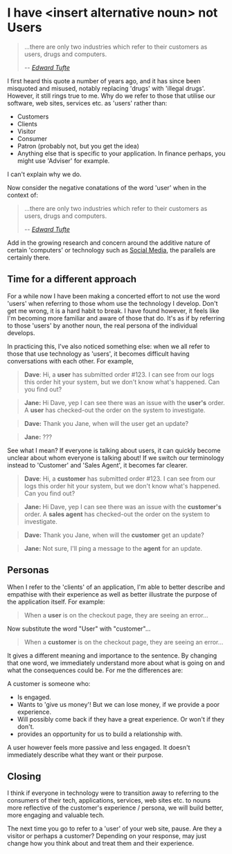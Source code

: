 # I have \<insert alternative noun\> not Users

> ...there are only two industries which refer to their customers as users, drugs and computers.
>
> -- <cite>[Edward Tufte](https://www.edwardtufte.com/tufte/complit_9497)</cite>

I first heard this quote a number of years ago, and it has since been misquoted and misused, notably replacing 'drugs' with 'illegal drugs'. However, it still rings true to me. Why do we refer to those that utilise our software, web sites, services etc. as 'users' rather than:

* Customers
* Clients
* Visitor
* Consumer
* Patron (probably not, but you get the idea)
* Anything else that is specific to your application. In finance perhaps, you might use 'Adviser' for example.

I can't explain why we do.

Now consider the negative conatations of the word 'user' when in the context of:

> ...there are only two industries which refer to their customers as users, drugs and computers.
>
> -- <cite>[Edward Tufte](https://www.edwardtufte.com/tufte/complit_9497)</cite>

Add in the growing research and concern around the additive nature of certain 'computers' or technology such as [Social Media](https://www.ukat.co.uk/addiction/behavioural/social-media/), the parallels are certainly there.

## Time for a different approach

For a while now I have been making a concerted effort to not use the word 'users' when referring to those whom use the technology I develop. Don't get me wrong, it is a hard habit to break. I have found however, it feels like I'm becoming more familiar and aware of those that do. It's as if by referring to those 'users' by another noun, the real persona of the individual develops.

In practicing this, I've also noticed something else: when we all refer to those that use technology as 'users', it becomes difficult having conversations with each other. For example,

> **Dave**: Hi, a **user** has submitted order #123. I can see from our logs this order hit your system, but we don't know what's happened. Can you find out?

> **Jane:** Hi Dave, yep I can see there was an issue with the **user's** order. A **user** has checked-out the order on the system to investigate.

> **Dave:** Thank you Jane, when will the user get an update?

> **Jane:** ???

See what I mean? If everyone is talking about users, it can quickly become unclear about whom everyone is talking about! If we switch our terminology instead to 'Customer' and 'Sales Agent', it becomes far clearer.

> **Dave**: Hi, a **customer** has submitted order #123. I can see from our logs this order hit your system, but we don't know what's happened. Can you find out?

> **Jane:** Hi Dave, yep I can see there was an issue with the **customer's** order. A **sales agent** has checked-out the order on the system to investigate.

> **Dave:** Thank you Jane, when will the **customer** get an update?

> **Jane:** Not sure, I'll ping a message to the **agent** for an update.

## Personas

When I refer to the 'clients' of an application, I'm able to better describe and empathise with their experience as well as better illustrate the purpose of the application itself. For example:

> When a **user** is on the checkout page, they are seeing an error...

Now substitute the word "User" with "customer"...

> When a **customer** is on the checkout page, they are seeing an error...

It gives a different meaning and importance to the sentence. By changing that one word, we immediately understand more about what is going on and what the consequences could be. For me the differences are:

A customer is someone who:

* Is engaged.
* Wants to 'give us money'! But we can lose money, if we provide a poor experience.
* Will possibly come back if they have a great experience. Or won't if they don't.
* provides an opportunity for us to build a relationship with.

A user however feels more passive and less engaged. It doesn't immediately describe what they want or their purpose.

## Closing

I think if everyone in technology were to transition away to referring to the consumers of their tech, applications, services, web sites etc. to nouns more reflective of the customer's experience / persona, we will build better, more engaging and valuable tech.

The next time you go to refer to a 'user' of your web site, pause. Are they a visitor or perhaps a customer? Depending on your response, may just change how you think about and treat them and their experience.
